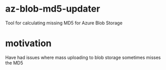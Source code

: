 # az-blob-md5-updater

Tool for calculating missing MD5 for Azure Blob Storage

# motivation

Have had issues where mass uploading to blob storage sometimes misses the MD5
